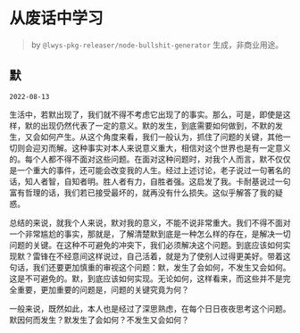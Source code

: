 # 从废话中学习

> by `@lwys-pkg-releaser/node-bullshit-generator` 生成，非商业用途。

## 默

`2022-08-13`

生活中，若默出现了，我们就不得不考虑它出现了的事实。那么，可是，即使是这样，默的出现仍然代表了一定的意义。默的发生，到底需要如何做到，不默的发生，又会如何产生。从这个角度来看，我们一般认为，抓住了问题的关键，其他一切则会迎刃而解。这种事实对本人来说意义重大，相信对这个世界也是有一定意义的。每个人都不得不面对这些问题。在面对这种问题时，对我个人而言，默不仅仅是一个重大的事件，还可能会改变我的人生。经过上述讨论，老子说过一句著名的话，知人者智，自知者明。胜人者有力，自胜者强。这启发了我。卡耐基说过一句富有哲理的话，我们若已接受最坏的，就再没有什么损失。这似乎解答了我的疑惑。

总结的来说，就我个人来说，默对我的意义，不能不说非常重大。我们不得不面对一个非常尴尬的事实，那就是，了解清楚默到底是一种怎么样的存在，是解决一切问题的关键。在这种不可避免的冲突下，我们必须解决这个问题。到底应该如何实现默？雷锋在不经意间这样说过，自己活着，就是为了使别人过得更美好。带着这句话，我们还要更加慎重的审视这个问题：默，发生了会如何，不发生又会如何。这是不可避免的。默，到底应该如何实现。无论如何，这样看来，而这些并不是完全重要，更加重要的问题是，问题的关键究竟为何？

一般来说，既然如此，本人也是经过了深思熟虑，在每个日日夜夜思考这个问题。默因何而发生？默发生了会如何？不发生又会如何？